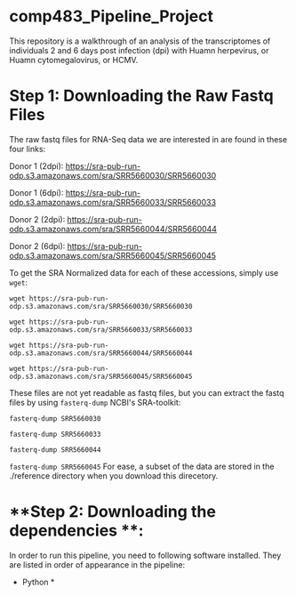 # comp483_Pipeline_Project
This repository is a walkthrough of an analysis of the transcriptomes of individuals 2 and 6 days post infection (dpi) with Huamn herpevirus, or Huamn cytomegalovirus, or HCMV.

# **Step 1: Downloading the Raw Fastq Files**
The raw fastq files for RNA-Seq data we are interested in are found in these four links:

Donor 1 (2dpi): https://sra-pub-run-odp.s3.amazonaws.com/sra/SRR5660030/SRR5660030

Donor 1 (6dpi): https://sra-pub-run-odp.s3.amazonaws.com/sra/SRR5660033/SRR5660033

Donor 2 (2dpi): https://sra-pub-run-odp.s3.amazonaws.com/sra/SRR5660044/SRR5660044

Donor 2 (6dpi): https://sra-pub-run-odp.s3.amazonaws.com/sra/SRR5660045/SRR5660045

To get the SRA Normalized data for each of these accessions, simply use `wget`:

`wget https://sra-pub-run-odp.s3.amazonaws.com/sra/SRR5660030/SRR5660030`

`wget https://sra-pub-run-odp.s3.amazonaws.com/sra/SRR5660033/SRR5660033`

`wget https://sra-pub-run-odp.s3.amazonaws.com/sra/SRR5660044/SRR5660044`  

`wget https://sra-pub-run-odp.s3.amazonaws.com/sra/SRR5660045/SRR5660045`

These files are not yet readable as fastq files, but you can extract the fastq files by using `fasterq-dump` NCBI's SRA-toolkit:

`fasterq-dump SRR5660030`

`fasterq-dump SRR5660033`

`fasterq-dump SRR5660044`

`fasterq-dump SRR5660045`
For ease, a subset of the data are stored in the ./reference directory when you download this direcetory.
# **Step 2: Downloading the dependencies **:
In order to run this pipeline, you need to following software installed. They are listed in order of appearance in the pipeline:
* Python *
  
